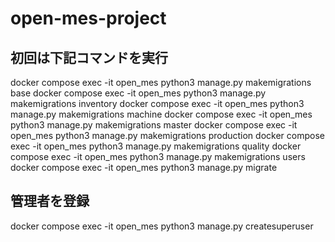 # open-mes-project

## 初回は下記コマンドを実行

docker compose exec -it open_mes python3 manage.py makemigrations base
docker compose exec -it open_mes python3 manage.py makemigrations inventory
docker compose exec -it open_mes python3 manage.py makemigrations machine
docker compose exec -it open_mes python3 manage.py makemigrations master
docker compose exec -it open_mes python3 manage.py makemigrations production
docker compose exec -it open_mes python3 manage.py makemigrations quality
docker compose exec -it open_mes python3 manage.py makemigrations users
docker compose exec -it open_mes python3 manage.py migrate

## 管理者を登録
docker compose exec -it open_mes python3 manage.py createsuperuser
